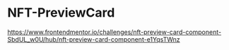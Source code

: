 # NFT-PreviewCard
https://www.frontendmentor.io/challenges/nft-preview-card-component-SbdUL_w0U/hub/nft-preview-card-component-e1YqsTWnz
